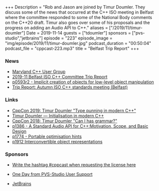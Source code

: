 +++
Description = "Rob and Jason are joined by Timur Doumler. They discuss some of the news that occurred at the C++ ISO meeting in Belfast where the committee responded to some of the National Body comments on the C++20 draft. Timur also goes over some of his proposals and the progress on adding an Audio API to C++."
aliases = ["/2019/11/timur-doumler"]
Date = 2019-11-14
guests = ["tdoumler"]
sponsors = ["pvs-studio","jetbrains"]
episode = "223"
episode_image = "img/episode/2019/11/timur-doumler.jpg"
podcast_duration = "00:50:04"
podcast_file = "cppcast-223.mp3"
title = "Belfast Trip Report"
+++

### News ###

 - [Maryland C++ User Group](https://www.meetup.com/cppmaryland/)
 - [2019-11 Belfast ISO C++ Committee Trip Report](https://old.reddit.com/r/cpp/comments/dtuov8/201911_belfast_iso_c_committee_trip_report/?st=k2uhkz6y&sh=25cc3c0e)
 - [p0593r2 - Implicit creation of objects for low-level object manipulation](http://www.open-std.org/jtc1/sc22/wg21/docs/papers/2018/p0593r2.html)
 - [Trip Report: Autumn ISO C++ standards meeting (Belfast)](https://herbsutter.com/2019/11/09/trip-report-autumn-iso-c-standards-meeting-belfast/)

### Links ###

 - [CppCon 2019: Timur Doumler "Type punning in modern C++"](https://www.youtube.com/watch?v=_qzMpk-22cc)
 - [Timur Doumler — Initialisation in modern C++](https://www.youtube.com/watch?v=2jJumNzcp6Y)
 - [CppCon 2018: Timur Doumler "Can I has grammar?"](https://www.youtube.com/watch?v=tsG95Y-C14k)
 - [p1386 - A Standard Audio API for C++:Motivation, Scope, and Basic Design](http://www.open-std.org/jtc1/sc22/wg21/docs/papers/2019/p1386r2.pdf)
 - [p1774 - Portable optimisation hints](http://www.open-std.org/jtc1/sc22/wg21/docs/papers/2019/p1774r1.pdf)
 - [p1912 Interconvertible object representations](http://www.open-std.org/jtc1/sc22/wg21/docs/papers/2019/p1912r0.pdf)
 
### Sponsors ###

- [Write the hashtag #cppcast when requesting the license here](https://www.viva64.com/en/pvs-studio-download/)
- [One Day from PVS-Studio User Support](https://www.viva64.com/en/b/0671/)

- [JetBrains](https://www.jetbrains.com/cpp/?utm_source=cppcast&utm_medium=podcast&utm_content=cppcast-podcast&utm_campaign=cpp)